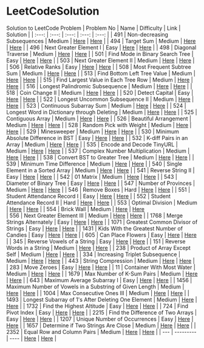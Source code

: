 # LeetCodeSolution

Solution to LeetCode Problem
| Problem No | Name | Difficulty | Link | Solution |
| :---:   | :---: | :---: | :---: | :---: |
| 491 | Non-decreasing Subsequences |  Medium  | [Here](https://leetcode.com/problems/non-decreasing-subsequences/)   | [Here](https://github.com/takadashin/LeetCodeSolution/tree/main/491.%20Non-decreasing%20Subsequences)   |
| 494 | Target Sum |  Medium  | [Here](https://leetcode.com/problems/target-sum/)   | [Here](https://github.com/takadashin/LeetCodeSolution/tree/main/494.%20Target%20Sum)   |
| 496 | Next Greater Element I |  Easy  | [Here](https://leetcode.com/problems/next-greater-element-i/description/)   | [Here](https://github.com/takadashin/LeetCodeSolution/tree/main/496.%20Next%20Greater%20Element%20I)   |
| 498 | Diagonal Traverse |  Medium  | [Here](https://leetcode.com/problems/diagonal-traverse/description/)   | [Here](https://github.com/takadashin/LeetCodeSolution/tree/main/498.%20Diagonal%20Traverse)   |
| 501 | Find Mode in Binary Search Tree |  Easy  | [Here](https://leetcode.com/problems/find-mode-in-binary-search-tree/)   | [Here](https://github.com/takadashin/LeetCodeSolution/tree/main/501.%20Find%20Mode%20in%20Binary%20Search%20Tree)   |
| 503 | Next Greater Element II |  Medium  | [Here](https://leetcode.com/problems/next-greater-element-ii/description/)   | [Here](https://github.com/takadashin/LeetCodeSolution/tree/main/503.%20Next%20Greater%20Element%20II)   |
| 506 | Relative Ranks |  Easy  | [Here](https://leetcode.com/problems/relative-ranks/description/)   | [Here](https://github.com/takadashin/LeetCodeSolution/tree/main/506.%20Relative%20Ranks)   |
| 508 | Most Frequent Subtree Sum |  Medium  | [Here](https://leetcode.com/problems/most-frequent-subtree-sum/description/)   | [Here](https://github.com/takadashin/LeetCodeSolution/tree/main/508.%20Most%20Frequent%20Subtree%20Sum)   |
| 513 | Find Bottom Left Tree Value |  Medium  | [Here](https://leetcode.com/problems/find-bottom-left-tree-value/description/)   | [Here](https://github.com/takadashin/LeetCodeSolution/tree/main/513.%20Find%20Bottom%20Left%20Tree%20Value)   |
| 515 | Find Largest Value in Each Tree Row |  Medium  | [Here](https://leetcode.com/problems/find-largest-value-in-each-tree-row/description/)   | [Here](https://github.com/takadashin/LeetCodeSolution/tree/main/515.%20Find%20Largest%20Value%20in%20Each%20Tree%20Row)   |
| 516 | Longest Palindromic Subsequence |  Medium  | [Here](https://leetcode.com/problems/longest-palindromic-subsequence/description/)   | [Here](https://github.com/takadashin/LeetCodeSolution/tree/main/516.%20Longest%20Palindromic%20Subsequence)   |
| 518 | Coin Change II |  Medium  | [Here](https://leetcode.com/problems/coin-change-ii/description/)   | [Here](https://github.com/takadashin/LeetCodeSolution/tree/main/518.%20Coin%20Change%20II)   |
| 520 | Detect Capital |  Easy  | [Here](https://leetcode.com/problems/detect-capital/)   | [Here](https://github.com/takadashin/LeetCodeSolution/tree/main/520.%20Detect%20Capital)   |
| 522 | Longest Uncommon Subsequence II |  Medium  | [Here](https://leetcode.com/problems/longest-uncommon-subsequence-ii/description/)   | [Here](https://github.com/takadashin/LeetCodeSolution/tree/main/522.%20Longest%20Uncommon%20Subsequence%20II)   |
| 523 | Continuous Subarray Sum |  Medium  | [Here](https://leetcode.com/problems/continuous-subarray-sum/description/)   | [Here](https://github.com/takadashin/LeetCodeSolution/tree/main/523.%20Continuous%20Subarray%20Sum)   |
| 524 | Longest Word in Dictionary through Deleting |  Medium  | [Here](https://leetcode.com/problems/longest-word-in-dictionary-through-deleting/description/)   | [Here](https://github.com/takadashin/LeetCodeSolution/tree/main/524.%20Longest%20Word%20in%20Dictionary%20through%20Deleting)   |
| 525 | Contiguous Array |  Medium  | [Here](https://leetcode.com/problems/contiguous-array/description/)   | [Here](https://github.com/takadashin/LeetCodeSolution/tree/main/525.%20Contiguous%20Array)   |
| 526 | Beautiful Arrangement |  Medium  | [Here](https://leetcode.com/problems/beautiful-arrangement/description/)   | [Here](https://github.com/takadashin/LeetCodeSolution/tree/main/526.%20Beautiful%20Arrangement)   |
| 528 | Random Pick with Weight |  Medium  | [Here](https://leetcode.com/problems/random-pick-with-weight/description/)   | [Here](https://github.com/takadashin/LeetCodeSolution/tree/main/528.%20Random%20Pick%20with%20Weight)   |
| 529 | Minesweeper |  Medium  | [Here](https://leetcode.com/problems/minesweeper/description/)   | [Here](https://github.com/takadashin/LeetCodeSolution/tree/main/529.%20Minesweeper)   |
| 530 | Minimum Absolute Difference in BST |  Easy  | [Here](https://leetcode.com/problems/minimum-absolute-difference-in-bst/description/)   | [Here](https://github.com/takadashin/LeetCodeSolution/tree/main/530.%20Minimum%20Absolute%20Difference%20in%20BST)   |
| 532 | K-diff Pairs in an Array |  Medium  | [Here](https://leetcode.com/problems/k-diff-pairs-in-an-array/description/)   | [Here](https://github.com/takadashin/LeetCodeSolution/tree/main/532.%20K-diff%20Pairs%20in%20an%20Array)   |
| 535 | Encode and Decode TinyURL |  Medium  | [Here](https://leetcode.com/problems/encode-and-decode-tinyurl/description/)   | [Here](https://github.com/takadashin/LeetCodeSolution/tree/main/535.%20Encode%20and%20Decode%20TinyURL)   |
| 537 | Complex Number Multiplication |  Medium  | [Here](https://leetcode.com/problems/complex-number-multiplication/description/)   | [Here](https://github.com/takadashin/LeetCodeSolution/tree/main/537.%20Complex%20Number%20Multiplication)   |
| 538 | Convert BST to Greater Tree |  Medium  | [Here](https://leetcode.com/problems/convert-bst-to-greater-tree/description/)   | [Here](https://github.com/takadashin/LeetCodeSolution/tree/main/538.%20Convert%20BST%20to%20Greater%20Tree)   |
| 539 | Minimum Time Difference |  Medium  | [Here](https://leetcode.com/problems/minimum-time-difference/description/)   | [Here](https://github.com/takadashin/LeetCodeSolution/tree/main/539.%20Minimum%20Time%20Difference)   |
| 540 | Single Element in a Sorted Array | Medium  | [Here](https://leetcode.com/problems/single-element-in-a-sorted-array/description/)   | [Here](https://github.com/takadashin/LeetCodeSolution/tree/main/540.%20Single%20Element%20in%20a%20Sorted%20Array)   |
| 541 | Reverse String II |  Easy  | [Here](https://leetcode.com/problems/reverse-string-ii/description/)   | [Here](https://github.com/takadashin/LeetCodeSolution/tree/main/541.%20Reverse%20String%20II)   |
| 542 | 01 Matrix |  Medium  | [Here](https://leetcode.com/problems/01-matrix/description/)   | [Here](https://github.com/takadashin/LeetCodeSolution/tree/main/542.%2001%20Matrix)   |
| 543 | Diameter of Binary Tree |  Easy  | [Here](https://leetcode.com/problems/diameter-of-binary-tree/description/)   | [Here](https://github.com/takadashin/LeetCodeSolution/tree/main/543.%20Diameter%20of%20Binary%20Tree)   |
| 547 | Number of Provinces |  Medium  | [Here](https://leetcode.com/problems/number-of-provinces/description/)   | [Here](https://github.com/takadashin/LeetCodeSolution/tree/main/547.%20Number%20of%20Provinces)   |
| 546 | Remove Boxes |  Hard  | [Here](https://leetcode.com/problems/remove-boxes/description/)   | [Here](https://github.com/takadashin/LeetCodeSolution/tree/main/546.%20Remove%20Boxes)   |
| 551 | Student Attendance Record I |  Easy  | [Here](https://leetcode.com/problems/student-attendance-record-i/)   | [Here](https://github.com/takadashin/LeetCodeSolution/tree/main/551.%20Student%20Attendance%20Record%20I)   |
| 552 | Student Attendance Record II |  Hard  | [Here](https://leetcode.com/problems/student-attendance-record-ii/description/)   | [Here](https://github.com/takadashin/LeetCodeSolution/tree/main/552.%20Student%20Attendance%20Record%20II)   |
| 553 | Optimal Division |  Medium  | [Here](https://leetcode.com/problems/optimal-division/description/)   | [Here](https://github.com/takadashin/LeetCodeSolution/tree/main/553.%20Optimal%20Division)   |
| 554 | Brick Wall |  Medium  | [Here](https://leetcode.com/problems/brick-wall/description/)   | [Here](https://github.com/takadashin/LeetCodeSolution/tree/main/554.%20Brick%20Wall)   
| 556 | Next Greater Element III |  Medium  | [Here](https://leetcode.com/problems/next-greater-element-iii/description/)   | [Here](https://github.com/takadashin/LeetCodeSolution/tree/main/556.%20Next%20Greater%20Element%20III)   |
| 1768 | Merge Strings Alternately |  Easy  | [Here](https://leetcode.com/problems/merge-strings-alternately/description/?envType=study-plan-v2&envId=leetcode-75)   | [Here](https://github.com/takadashin/LeetCodeSolution/tree/main/1768.%20Merge%20Strings%20Alternately)   |
| 1071 | Greatest Common Divisor of Strings |  Easy  | [Here](https://leetcode.com/problems/greatest-common-divisor-of-strings/description/?envType=study-plan-v2&envId=leetcode-75)   | [Here](https://github.com/takadashin/LeetCodeSolution/tree/main/1071.%20Greatest%20Common%20Divisor%20of%20Strings)   |
| 1431 | Kids With the Greatest Number of Candies |  Easy  | [Here](https://leetcode.com/problems/kids-with-the-greatest-number-of-candies/description/?envType=study-plan-v2&envId=leetcode-75)   | [Here](https://github.com/takadashin/LeetCodeSolution/tree/main/1431.%20Kids%20With%20the%20Greatest%20Number%20of%20Candies)   |
| 605 | Can Place Flowers |  Easy  | [Here](https://leetcode.com/problems/can-place-flowers/description/?envType=study-plan-v2&envId=leetcode-75)   | [Here](https://github.com/takadashin/LeetCodeSolution/tree/main/605.%20Can%20Place%20Flowers)   |
| 345 | Reverse Vowels of a String |  Easy  | [Here](https://leetcode.com/problems/reverse-vowels-of-a-string/description/?envType=study-plan-v2&envId=leetcode-75)   | [Here](https://github.com/takadashin/LeetCodeSolution/tree/main/345.%20Reverse%20Vowels%20of%20a%20String)   |
| 151 | Reverse Words in a String |  Medium  | [Here](https://leetcode.com/problems/reverse-words-in-a-string/description/?envType=study-plan-v2&envId=leetcode-75)   | [Here](https://github.com/takadashin/LeetCodeSolution/tree/main/151.%20Reverse%20Words%20in%20a%20String)   |
| 238 | Product of Array Except Self |  Medium  | [Here](https://leetcode.com/problems/product-of-array-except-self/description/?envType=study-plan-v2&envId=leetcode-75)   | [Here](https://github.com/takadashin/LeetCodeSolution/tree/main/238.%20Product%20of%20Array%20Except%20Self)   |
| 334 | Increasing Triplet Subsequence |  Medium  | [Here](https://leetcode.com/problems/increasing-triplet-subsequence/description/?envType=study-plan-v2&envId=leetcode-75)   | [Here](https://github.com/takadashin/LeetCodeSolution/tree/main/334.%20Increasing%20Triplet%20Subsequence)   |
| 443 | String Compression |  Medium  | [Here](https://leetcode.com/problems/string-compression/description/?envType=study-plan-v2&envId=leetcode-75)   | [Here](https://github.com/takadashin/LeetCodeSolution/tree/main/443.%20String%20Compression)   |
| 283 | Move Zeroes |  Easy  | [Here](https://leetcode.com/problems/move-zeroes/description/?envType=study-plan-v2&envId=leetcode-75)   | [Here](https://github.com/takadashin/LeetCodeSolution/tree/main/283.%20Move%20Zeroes)   |
| 11 | Container With Most Water |  Medium  | [Here](https://leetcode.com/problems/container-with-most-water/description/?envType=study-plan-v2&envId=leetcode-75)   | [Here](https://github.com/takadashin/LeetCodeSolution/tree/main/11.%20Container%20With%20Most%20Water)   |
| 1679 | Max Number of K-Sum Pairs |  Medium  | [Here](https://leetcode.com/problems/max-number-of-k-sum-pairs/description/?envType=study-plan-v2&envId=leetcode-75)   | [Here](https://github.com/takadashin/LeetCodeSolution/tree/main/1679.%20Max%20Number%20of%20K-Sum%20Pairs%20Medium)   |
| 643 | Maximum Average Subarray I |  Easy  | [Here](https://leetcode.com/problems/maximum-average-subarray-i/description/?envType=study-plan-v2&envId=leetcode-75)   | [Here](https://github.com/takadashin/LeetCodeSolution/tree/main/643.%20Maximum%20Average%20Subarray%20I)   |
| 1456 | Maximum Number of Vowels in a Substring of Given Length |  Medium  | [Here](https://leetcode.com/problems/maximum-number-of-vowels-in-a-substring-of-given-length/description/?envType=study-plan-v2&envId=leetcode-75)   | [Here](https://github.com/takadashin/LeetCodeSolution/tree/main/1456.%20Maximum%20Number%20of%20Vowels%20in%20a%20Substring%20of%20Given%20Length)   |
|  1004 | Max Consecutive Ones III |  Medium  | [Here](https://leetcode.com/problems/max-consecutive-ones-iii/description/?envType=study-plan-v2&envId=leetcode-75)   | [Here](https://github.com/takadashin/LeetCodeSolution/tree/main/1004.%20Max%20Consecutive%20Ones%20III)   |
| 1493 | Longest Subarray of 1's After Deleting One Element |  Medium  | [Here](https://leetcode.com/problems/longest-subarray-of-1s-after-deleting-one-element/description/?envType=study-plan-v2&envId=leetcode-75)   | [Here](https://github.com/takadashin/LeetCodeSolution/tree/main/1493.%20Longest%20Subarray%20of%201's%20After%20Deleting%20One%20Element)   |
| 1732 | Find the Highest Altitude |  Easy  | [Here](https://leetcode.com/problems/find-the-highest-altitude/description/?envType=study-plan-v2&envId=leetcode-75)   | [Here](https://github.com/takadashin/LeetCodeSolution/tree/main/1732.%20Find%20the%20Highest%20Altitude)   |
| 724 | Find Pivot Index |  Easy  | [Here](https://leetcode.com/problems/find-pivot-index/description/?envType=study-plan-v2&envId=leetcode-75)   | [Here](https://github.com/takadashin/LeetCodeSolution/tree/main/724.%20Find%20Pivot%20Index)   |
| 2215 | Find the Difference of Two Arrays |  Easy  | [Here](https://leetcode.com/problems/find-the-difference-of-two-arrays/description/?envType=study-plan-v2&envId=leetcode-75)   | [Here](https://github.com/takadashin/LeetCodeSolution/tree/main/2215.%20Find%20the%20Difference%20of%20Two%20Arrays)   |
| 1207 | Unique Number of Occurrences | Easy  | [Here](https://leetcode.com/problems/unique-number-of-occurrences/description/?envType=study-plan-v2&envId=leetcode-75)   | [Here](https://github.com/takadashin/LeetCodeSolution/tree/main/1207.%20Unique%20Number%20of%20Occurrences)   |
| 1657 | Determine if Two Strings Are Close | Medium  | [Here](https://leetcode.com/problems/determine-if-two-strings-are-close/description/?envType=study-plan-v2&envId=leetcode-75)   | [Here](https://github.com/takadashin/LeetCodeSolution/tree/main/1657.%20Determine%20if%20Two%20Strings%20Are%20Close)   |
| 2352 | Equal Row and Column Pairs | Medium  | [Here](https://leetcode.com/problems/equal-row-and-column-pairs/description/?envType=study-plan-v2&envId=leetcode-75)   | [Here](https://github.com/takadashin/LeetCodeSolution/tree/main/2352.%20Equal%20Row%20and%20Column%20Pairs)   |
| --- | --------- |  ----  | [Here]()   | [Here]()   |




